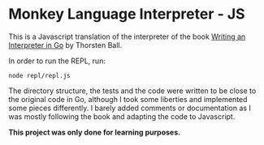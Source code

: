 # Monkey Language Interpreter - JS
This is a Javascript translation of the interpreter of the book [Writing an Interpreter in Go](https://interpreterbook.com/) by Thorsten Ball.

In order to run the REPL, run:
```
node repl/repl.js
```

The directory structure, the tests and the code were written to be close to the original code in Go, although I took some liberties and implemented some pieces differently.
I barely added comments or documentation as I was mostly following the book and adapting the code to Javascript.

**This project was only done for learning purposes.**
